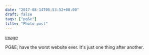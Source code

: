 ```yaml
---
date: "2017-08-14T05:53:52+00:00"
draft: false
tags: ["pg&e"]
title: "Photo post"
---
```

[image](/img/2017-08-14-photo-post/2cefcc0c324c49570bfc93c7785f83a4509a6809f774c791aefa23a24350d52e.png)

PG&E; have the worst website ever. It's just one thing after another.
